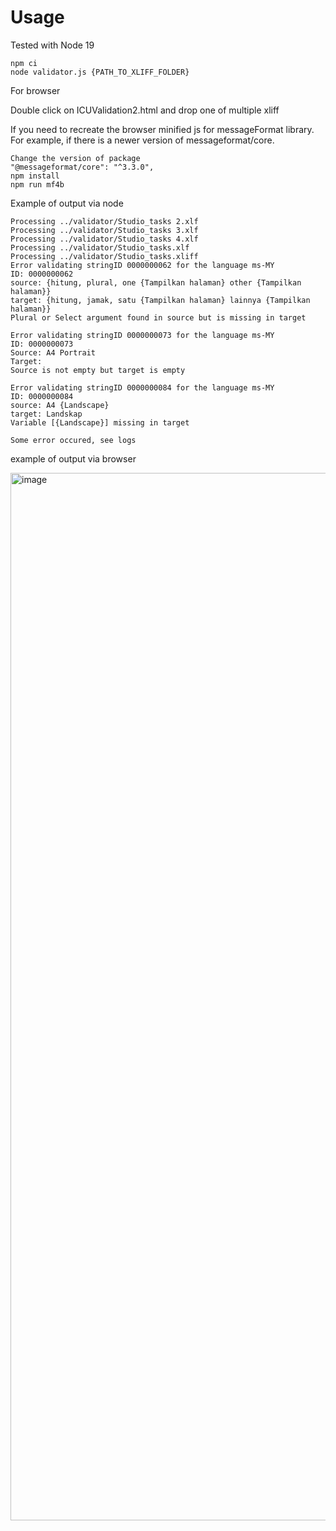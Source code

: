 # Usage
Tested with Node 19
```
npm ci 
node validator.js {PATH_TO_XLIFF_FOLDER}
```

For browser

Double click on ICUValidation2.html and drop one of multiple xliff

If you need to recreate the browser minified js for messageFormat library.
For example, if there is a newer version of messageformat/core.
```
Change the version of package 
"@messageformat/core": "^3.3.0",
npm install
npm run mf4b 
```


Example of output via node

```
Processing ../validator/Studio_tasks 2.xlf
Processing ../validator/Studio_tasks 3.xlf
Processing ../validator/Studio_tasks 4.xlf
Processing ../validator/Studio_tasks.xlf
Processing ../validator/Studio_tasks.xliff
Error validating stringID 0000000062 for the language ms-MY
ID: 0000000062
source: {hitung, plural, one {Tampilkan halaman} other {Tampilkan halaman}}
target: {hitung, jamak, satu {Tampilkan halaman} lainnya {Tampilkan halaman}}
Plural or Select argument found in source but is missing in target

Error validating stringID 0000000073 for the language ms-MY
ID: 0000000073
Source: A4 Portrait
Target: 
Source is not empty but target is empty

Error validating stringID 0000000084 for the language ms-MY
ID: 0000000084
source: A4 {Landscape}
target: Landskap
Variable [{Landscape}] missing in target

Some error occured, see logs
```

example of output via browser

<img width="1676" alt="image" src="https://github.com/yloubry/xliff_icu_validator/assets/13892147/06550511-7245-4cd8-8303-dd7ad6954df8">

